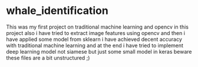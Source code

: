 # whale_identification
This was my first project on traditional machine learning and opencv in this project
also i have tried to extract image features using opencv and then i have applied some model from sklearn
i have achieved decent accuracy with traditional machine learning and 
at the end i have tried to implement deep learning model not siamese but just some small model in keras 
beware these files are a bit unstructured ;) 
